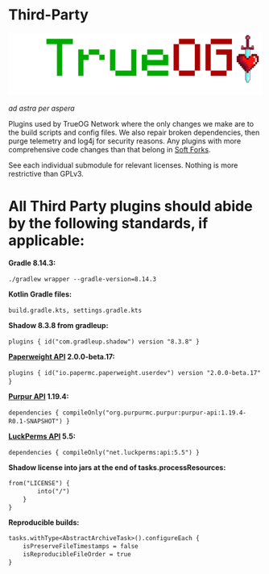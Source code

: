 # Third-Party

![Icon](https://github.com/true-og/website/blob/main/assets/images/logos/Logo-Alternate-Transparent.png)

*ad astra per aspera*

Plugins used by TrueOG Network where the only changes we make are to the build scripts and config files. We also repair broken dependencies, then purge telemetry and log4j for security reasons. Any plugins with more comprehensive code changes than that belong in [Soft Forks](https://github.com/true-og/Soft-Forks).

See each individual submodule for relevant licenses. Nothing is more restrictive than GPLv3.

# All Third Party plugins should abide by the following standards, if applicable:

**Gradle 8.14.3:**

```./gradlew wrapper --gradle-version=8.14.3```

**Kotlin Gradle files:**

```build.gradle.kts, settings.gradle.kts```

**Shadow 8.3.8 from gradleup:**

```plugins { id("com.gradleup.shadow") version "8.3.8" }```

**[Paperweight API](https://docs.papermc.io/paper/dev/userdev/) 2.0.0-beta.17:**

```plugins { id("io.papermc.paperweight.userdev") version "2.0.0-beta.17" }```

**[Purpur API](https://repo.purpurmc.org/javadoc/snapshots/org/purpurmc/purpur/purpur-api/1.19.4-R0.1-SNAPSHOT/raw/index.html) 1.19.4:**

```dependencies { compileOnly("org.purpurmc.purpur:purpur-api:1.19.4-R0.1-SNAPSHOT") }```

**[LuckPerms API](https://luckperms.net/wiki/Developer-API) 5.5:**

```dependencies { compileOnly("net.luckperms:api:5.5") }```

**Shadow license into jars at the end of tasks.processResources:**

```
from("LICENSE") {
        into("/")
    } 
}
```

**Reproducible builds:**

```
tasks.withType<AbstractArchiveTask>().configureEach {
    isPreserveFileTimestamps = false
    isReproducibleFileOrder = true
}
```
